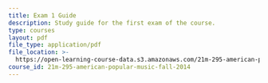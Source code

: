 ```yaml
---
title: Exam 1 Guide
description: Study guide for the first exam of the course.
type: courses
layout: pdf
file_type: application/pdf
file_location: >-
  https://open-learning-course-data.s3.amazonaws.com/21m-295-american-popular-music-fall-2014/03ea81504d6fa3203f326a9080a3e66c_MIT21M_295F14_Exam1_Guide.pdf
course_id: 21m-295-american-popular-music-fall-2014
---
```

